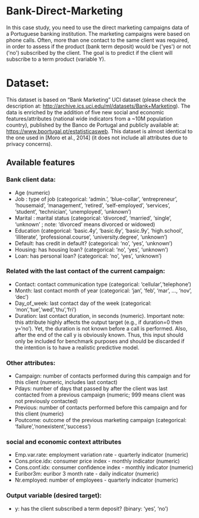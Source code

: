 # Bank-Direct-Marketing

In this case study, you need to use the direct marketing campaigns data of a Portuguese banking institution. The marketing campaigns were based on phone calls. Often, more than one contact to the same client was required, in order to assess if the product (bank term deposit) would be ('yes') or not ('no') subscribed by the client. The goal is to predict if the client will subscribe to a term product (variable Y).

# Dataset: 

This dataset is based on “Bank Marketing” UCI dataset (please check the description at: http://archive.ics.uci.edu/ml/datasets/Bank+Marketing). The data is enriched by the addition of five new social and economic features/attributes (national wide indicators from a ~10M population country), published by the Banco de Portugal and publicly available at: https://www.bportugal.pt/estatisticasweb. This dataset is almost identical to the one used in [Moro et al., 2014] (it does not include all attributes due to privacy concerns).

## Available features
### Bank client data:
* Age (numeric)
* Job : type of job (categorical: ‘admin.’, ‘blue-collar’, ‘entrepreneur’, ‘housemaid’, ‘management’, ‘retired’, ‘self-employed’, ‘services’, ‘student’, ‘technician’, ‘unemployed’, ‘unknown’)
* Marital : marital status (categorical: ‘divorced’, ‘married’, ‘single’, ‘unknown’ ; note: ‘divorced’ means divorced or widowed)
* Education (categorical: ‘basic.4y’, ‘basic.6y’, ‘basic.9y’, ‘high.school’, ‘illiterate’, ‘professional.course’, ‘university.degree’, ‘unknown’)
* Default: has credit in default? (categorical: ‘no’, ‘yes’, ‘unknown’)
* Housing: has housing loan? (categorical: ‘no’, ‘yes’, ‘unknown’)
* Loan: has personal loan? (categorical: ‘no’, ‘yes’, ‘unknown’)

### Related with the last contact of the current campaign:
* Contact: contact communication type (categorical: ‘cellular’,‘telephone’)
* Month: last contact month of year (categorical: ‘jan’, ‘feb’, ‘mar’, …, ‘nov’, ‘dec’)
* Day_of_week: last contact day of the week (categorical: ‘mon’,‘tue’,‘wed’,‘thu’,‘fri’)
* Duration: last contact duration, in seconds (numeric). Important note: this attribute highly affects the output target (e.g., if duration=0 then y=‘no’). Yet, the duration is not known before a call is performed. Also, after the end of the call y is obviously known. Thus, this input should only be included for benchmark purposes and should be discarded if the intention is to have a realistic predictive model.

### Other attributes:

* Campaign: number of contacts performed during this campaign and for this client (numeric, includes last contact)
* Pdays: number of days that passed by after the client was last contacted from a previous campaign (numeric; 999 means client was not previously contacted)
* Previous: number of contacts performed before this campaign and for this client (numeric)
* Poutcome: outcome of the previous marketing campaign (categorical: ‘failure’,‘nonexistent’,‘success’)

### social and economic context attributes
* Emp.var.rate: employment variation rate - quarterly indicator (numeric)
* Cons.price.idx: consumer price index - monthly indicator (numeric)
* Cons.conf.idx: consumer confidence index - monthly indicator (numeric)
* Euribor3m: euribor 3 month rate - daily indicator (numeric)
* Nr.employed: number of employees - quarterly indicator (numeric)
 
### Output variable (desired target):

* y: has the client subscribed a term deposit? (binary: ‘yes’, ‘no’)

